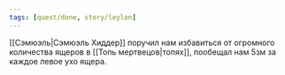 ```yaml
---
tags: [quest/done, story/leylon]
---
```


[[Сэмюэль|Сэмюэль Хиддер]] поручил нам избавиться от огромного количества ящеров в [[Топь мертвецов|топях]], пообещал нам 5зм за каждое левое ухо ящера.
